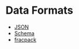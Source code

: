 # Data Formats

- [JSON](format/json.md)
- [Schema](format/schema.md)
- [fracpack](format/fracpack.md)
